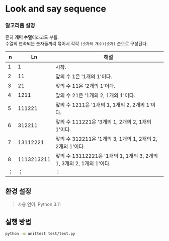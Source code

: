 
# Look and say sequence
### 알고리즘 설명
흔히 **개미 수열**이라고도 부름.  
수열의 연속되는 숫자들끼리 묶어서 각각 
``(숫자의 개수)(숫자)`` 순으로 구성된다.

|  n | Ln | 해설 |  
| --- | --- | --- |
| 1 | 1 | 시작. |
| 2 | 11 | 앞의 수 1은 '1개의 1'이다. |
| 3 | 21 | 앞의 수 11은 '2개의 1'이다. |
| 4 | 1211 | 앞의 수 21은 '1개의 2, 1개의 1'이다. |
| 5 | 111221 | 앞의 수 1211은 '1개의 1, 1개의 2, 2개의 1'이다. |
| 6 | 312211 | 앞의 수 111221은 '3개의 1, 2개의 2, 1개의 1'이다. |
| 7 | 13112221 | 앞의 수 312211은 '1개의 3, 1개의 1, 2개의 2, 2개의 1'이다. |
| 8 | 1113213211 | 앞의 수 13112221은 '1개의 1, 1개의 3, 2개의 1, 3개의 2, 1개의 1'이다. |
| ⋮ | ⋮ | ⋮ |

## 환경 설정
> 사용 언어: Python 3.11

## 실행 방법
```bash
python -m unittest test/test.py
```